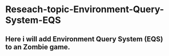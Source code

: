 # Reseach-topic-Environment-Query-System-EQS
## Here i will add Environment Query System (EQS) to an Zombie game.
